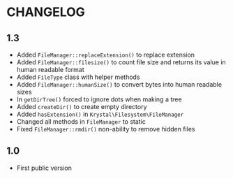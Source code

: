 CHANGELOG
=========

1.3
---

 * Added `FileManager::replaceExtension()` to replace extension
 * Added `FileManager::filesize()` to count file size and returns its value in human readable format
 * Added `FileType` class with helper methods
 * Added `FileManager::humanSize()` to convert bytes into human readable sizes
 * In `getDirTree()` forced to ignore dots when making a tree
 * Added `createDir()` to create empty directory
 * Added `hasExtension()` in `Krystal\Filesystem\FileManager`
 * Changed all methods in `FileManager` to static
 * Fixed `FileManager::rmdir()` non-ability to remove hidden files

1.0
---

 * First public version